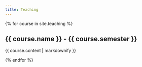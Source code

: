 ```yaml
---
title: Teaching
---
```

{% for course in site.teaching %}
  <h2>{{ course.name }} - {{ course.semester }}</h2>
  <p>{{ course.content | markdownify }}</p>
{% endfor %}
